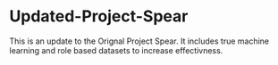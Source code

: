 # Updated-Project-Spear

This is an update to the Orignal Project Spear. It includes true machine learning and role based datasets to increase effectivness.
